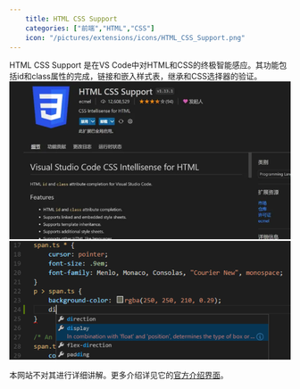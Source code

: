 ```yaml
---
    title: HTML CSS Support
    categories: ["前端","HTML","CSS"]
    icon: "/pictures/extensions/icons/HTML_CSS_Support.png"
---
```


HTML CSS Support 是在VS Code中对HTML和CSS的终极智能感应。其功能包括id和class属性的完成，链接和嵌入样式表，继承和CSS选择器的验证。
![1-6-18](../pictures/extensions/others/HTML_CSS_Support_1.jpg)
![1-6-19](../pictures/extensions/others/HTML_CSS_Support_2.webp)

本网站不对其进行详细讲解。更多介绍详见它的[官方介绍界面](https://marketplace.visualstudio.com/items?itemName=ecmel.vscode-html-css)。
